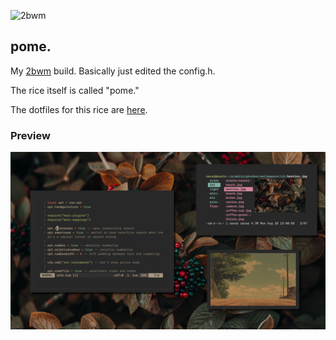 ![2bwm](https://raw.github.com/venam/2bwm/master/2bWM.png)

## pome.
My <a href=https://github.com/venam/2bwm>2bwm</a> build. Basically just edited the config.h.

The rice itself is called "pome."

The dotfiles for this rice are [here](https://github.com/savar95x/dotfiles).

### Preview
<img src=.assets/pome.png />
